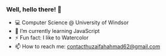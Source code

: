 ### Well, hello there! 👋


- 💻 Computer Science @ University of Windsor
- 🌱 I’m currently learning JavaScript
- ⚡ Fun fact: I like to Watercolor
- 📫 How to reach me: contacthuzaifahahmad62@gmail.com

